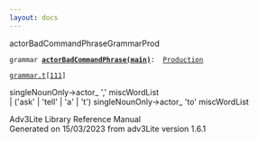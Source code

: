 ```yaml
---
layout: docs
---
```

<span class="title">actorBadCommandPhrase</span><span class="type">GrammarProd</span>

`grammar `**[`actorBadCommandPhrase(main)`](../object/actorBadCommandPhrase(main).html)**` :   `[`Production`](../object/Production.html)

[`grammar.t`](../file/grammar.t.html)`[`[`111`](../source/grammar.t.html#111)`]`



singleNounOnly-\>actor\_ ',' miscWordList  
\| ('ask' \| 'tell' \| 'a' \| 't') singleNounOnly-\>actor\_ 'to'
miscWordList  





Adv3Lite Library Reference Manual  
Generated on 15/03/2023 from adv3Lite version 1.6.1


